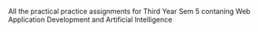 All the practical practice assignments for Third Year Sem 5
contaning Web Application Development and Artificial Intelligence
